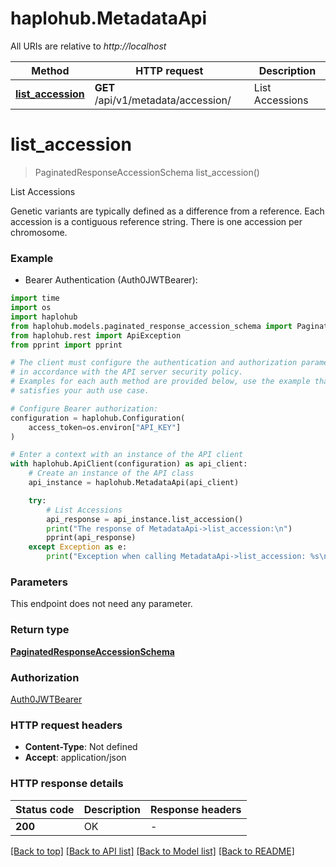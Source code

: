 # haplohub.MetadataApi

All URIs are relative to *http://localhost*

Method | HTTP request | Description
------------- | ------------- | -------------
[**list_accession**](MetadataApi.md#list_accession) | **GET** /api/v1/metadata/accession/ | List Accessions


# **list_accession**
> PaginatedResponseAccessionSchema list_accession()

List Accessions

Genetic variants are typically defined as a difference from a reference. Each accession is a contiguous reference string. There is one accession per chromosome.

### Example

* Bearer Authentication (Auth0JWTBearer):
```python
import time
import os
import haplohub
from haplohub.models.paginated_response_accession_schema import PaginatedResponseAccessionSchema
from haplohub.rest import ApiException
from pprint import pprint

# The client must configure the authentication and authorization parameters
# in accordance with the API server security policy.
# Examples for each auth method are provided below, use the example that
# satisfies your auth use case.

# Configure Bearer authorization: 
configuration = haplohub.Configuration(
    access_token=os.environ["API_KEY"]
)

# Enter a context with an instance of the API client
with haplohub.ApiClient(configuration) as api_client:
    # Create an instance of the API class
    api_instance = haplohub.MetadataApi(api_client)

    try:
        # List Accessions
        api_response = api_instance.list_accession()
        print("The response of MetadataApi->list_accession:\n")
        pprint(api_response)
    except Exception as e:
        print("Exception when calling MetadataApi->list_accession: %s\n" % e)
```



### Parameters
This endpoint does not need any parameter.

### Return type

[**PaginatedResponseAccessionSchema**](PaginatedResponseAccessionSchema.md)

### Authorization

[Auth0JWTBearer](../README.md#Auth0JWTBearer)

### HTTP request headers

 - **Content-Type**: Not defined
 - **Accept**: application/json

### HTTP response details
| Status code | Description | Response headers |
|-------------|-------------|------------------|
**200** | OK |  -  |

[[Back to top]](#) [[Back to API list]](../README.md#documentation-for-api-endpoints) [[Back to Model list]](../README.md#documentation-for-models) [[Back to README]](../README.md)

